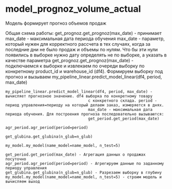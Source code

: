 # model_prognoz_volume_actual
Модель формирует прогноз объемов продаж

Общая схема работы:
    get_prognoz.get_prognoz(max_date) - принимает max_date - максимальная дата периода обучения 
                                        max_date - параметр, который нужен для корректного рассчета
                                        в тех случаях, когда за последние дни не было продаж и объемы по нулям. 
                                        Что бы эти нули появились в выборке нужно дату определять не по выборке, 
                                        а указать в качестве параметра
                                        get_prognoz.get_prognoz(max_date) - подключаемся к выборке и извлекаем по очереди 
                                        выборку по конкретному product_id и warehouse_id (df4). Формируем выборку под прогноз 
                                        и вызываем my_pipeline_linear.predict_model_linear(df4, period, max_date)
    
    my_pipeline_linear.predict_model_linear(df4, period, max_date) - вычисляет прогнозное значение. df4 выборка по конкретному товару
                                        с конкретного склада. period - период управления=периоду на который делаем заказ, измеряется в днях.
                                        max_date - максимальная дата периода обучения. Для построения прогноза последовательно вызываются:
                                        get_period.get_period(max_date)
                                        agr_period.agr_period(period=period)
                                        get_glubina.get_glubina(n_glub=n_glub)
                                        my_model.my_model(name_model=name_model, n_test=5)
    
    get_period.get_period(max_date) - Агрегация данных о продажах посуточно
    agr_period.agr_period(period=period) - Агрегируем данные по заданному периоду управления
    get_glubina.get_glubina(n_glub=n_glub) - Разрезаем выборку в глубину
    my_model.my_model(name_model=name_model, n_test=5) - строим модель и вычисляем выход
    
 